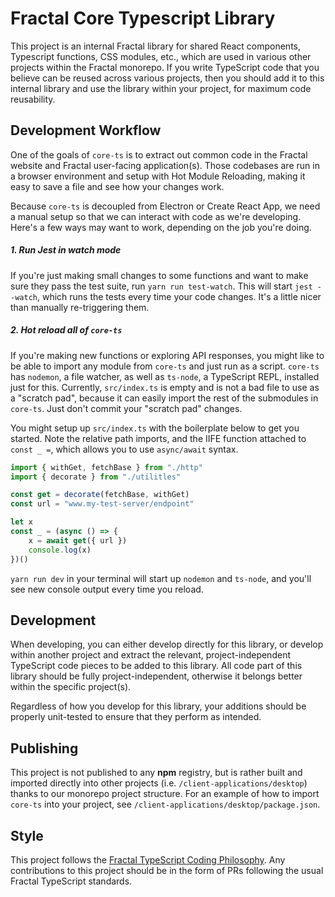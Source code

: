# Fractal Core Typescript Library

This project is an internal Fractal library for shared React components, Typescript functions, CSS modules, etc., which are used in various other projects within the Fractal monorepo. If you write TypeScript code that you believe can be reused across various projects, then you should add it to this internal library and use the library within your project, for maximum code reusability.

## Development Workflow

One of the goals of `core-ts` is to extract out common code in the Fractal website and Fractal user-facing application(s). Those codebases are run in a browser environment and setup with Hot Module Reloading, making it easy to save a file and see how your changes work.

Because `core-ts` is decoupled from Electron or Create React App, we need a manual setup so that we can interact with code as we're developing. Here's a few ways may want to work, depending on the job you're doing.

##### 1. Run Jest in watch mode

If you're just making small changes to some functions and want to make sure they pass the test suite, run `yarn run test-watch`. This will start `jest --watch`, which runs the tests every time your code changes. It's a little nicer than manually re-triggering them.

##### 2. Hot reload all of `core-ts`

If you're making new functions or exploring API responses, you might like to be able to import any module from `core-ts` and just run as a script. `core-ts` has `nodemon`, a file watcher, as well as `ts-node`, a TypeScript REPL, installed just for this. Currently, `src/index.ts` is empty and is not a bad file to use as a "scratch pad", because it can easily import the rest of the submodules in `core-ts`. Just don't commit your "scratch pad" changes.

You might setup up `src/index.ts` with the boilerplate below to get you started. Note the relative path imports, and the IIFE function attached to `const _ =`, which allows you to use `async/await` syntax.

```js
import { withGet, fetchBase } from "./http"
import { decorate } from "./utilitles"

const get = decorate(fetchBase, withGet)
const url = "www.my-test-server/endpoint"

let x
const _ = (async () => {
    x = await get({ url })
    console.log(x)
})()
```

`yarn run dev` in your terminal will start up `nodemon` and `ts-node`, and you'll see new console output every time you reload.

## Development

When developing, you can either develop directly for this library, or develop within another project and extract the relevant, project-independent TypeScript code pieces to be added to this library. All code part of this library should be fully project-independent, otherwise it belongs better within the specific project(s).

Regardless of how you develop for this library, your additions should be properly unit-tested to ensure that they perform as intended.

## Publishing

This project is not published to any **npm** registry, but is rather built and imported directly into other projects (i.e. `/client-applications/desktop`) thanks to our monorepo project structure. For an example of how to import `core-ts` into your project, see `/client-applications/desktop/package.json`.

## Style

This project follows the [Fractal TypeScript Coding Philosophy](https://www.notion.so/tryfractal/Typescript-Coding-Philosophy-984288f157fa47f7894c886c6a95e289). Any contributions to this project should be in the form of PRs following the usual Fractal TypeScript standards.

